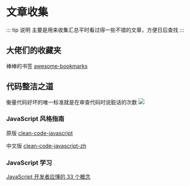 # 文章收集

::: tip 说明
主要是用来收集汇总平时看过得一些不错的文章，方便日后查找
:::

## 大佬们的收藏夹

棒棒的书签 [awesome-bookmarks](https://panjiachen.github.io/awesome-bookmarks/)

## 代码整洁之道

衡量代码好坏的唯一标准就是在审查代码时说脏话的次数
![](https://gitee.com/youngniu/pic-bed/raw/master/img/%E8%A1%A1%E9%87%8F%E4%BB%A3%E7%A0%81%E8%B4%A8%E9%87%8F%E7%9A%84%E5%94%AF%E4%B8%80%E6%A0%87%E5%87%86%E6%98%AF%E9%98%85%E8%AF%BB%E8%AF%A5%E4%BB%A3%E7%A0%81%E6%97%B6%E8%AF%B4%E8%84%8F%E8%AF%9D%E7%9A%84%E6%AC%A1%E6%95%B0.jpg)

### JavaScript 风格指南

原版 [clean-code-javascript](https://github.com/ryanmcdermott/clean-code-javascript)

中文版 [clean-code-javascript-zh](https://github.com/beginor/clean-code-javascript)

### JavaScript 学习

[JavaScript 开发者应懂的 33 个概念](https://github.com/stephentian/33-js-concepts)
